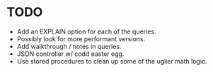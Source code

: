 # TODO

- Add an EXPLAIN option for each of the queries.
- Possibly look for more performant versions.
- Add walkthrough / notes in queries.
- JSON controller w/ codd easter egg.
- Use stored procedures to clean up some of the uglier math logic.
